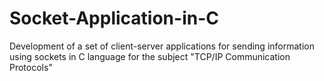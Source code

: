 # Socket-Application-in-C
Development of a set of client-server applications for sending information using sockets in C language for the subject "TCP/IP Communication Protocols"
